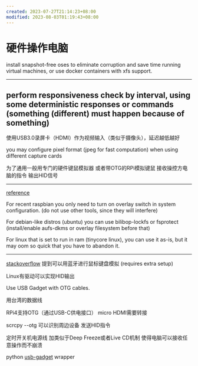 ```yaml
---
created: 2023-07-27T21:14:23+08:00
modified: 2023-08-03T01:19:43+08:00
---
```


# 硬件操作电脑

install snapshot-free oses to eliminate corruption and save time running virtual machines, or use docker containers with xfs support.

----

perform responsiveness check by interval, using some deterministic responses or commands (something (different) must happen because of something)
----

使用USB3.0录屏卡（HDMI）作为视频输入（类似于摄像头），延迟越低越好

you may configure pixel format (jpeg for fast computation) when using different capture cards

为了通用一般用专门的硬件键鼠模拟器 或者带OTG的RPi模拟键鼠 接收操控方电脑的指令 输出HID信号

----

[reference](https://raspberrypi.stackexchange.com/questions/7101/raspberry-pi-live-boot-or-read-only-distro)

For recent raspbian you only need to turn on overlay switch in system configuration. (do not use other tools, since they will interfere)

For debian-like distros (ubuntu) you can use bilibop-lockfs or fsprotect (install/enable aufs-dkms or overlay filesystem before that)

For linux that is set to run in ram (tinycore linux), you can use it as-is, but it may oom so quick that you have to abandon it.

----

[stackoverflow](https://superuser.com/questions/1128365/simulate-usb-keyboard-from-machine#) 提到可以用蓝牙进行鼠标键盘模拟 (requires extra setup)

Linux有驱动可以实现HID输出

Use USB Gadget with OTG cables.

用台湾的数据线

RPi4支持OTG（通过USB-C供电接口） micro HDMI需要转接


scrcpy --otg 可以识别周边设备 发送HID指令

定时开关机电源线 加类似于Deep Freeze或者Live CD机制 使得电脑可以接收任意操作而不崩溃

python [usb-gadget](https://pypi.org/project/usb-gadget/) wrapper
